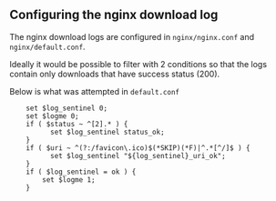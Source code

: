 
## Configuring the nginx download log

The nginx download logs are configured in `nginx/nginx.conf` and `nginx/default.conf`.

Ideally it would be possible to filter with 2 conditions so that the logs contain
only downloads that have success status (200).

Below is what was attempted in `default.conf`

```    
    set $log_sentinel 0;
    set $logme 0;
    if ( $status ~ ^[2].* ) {
          set $log_sentinel status_ok;
    }
    if ( $uri ~ ^(?:/favicon\.ico)$(*SKIP)(*F)|^.*[^/]$ ) {
          set $log_sentinel "${log_sentinel}_uri_ok";
    }
    if ( $log_sentinel = ok ) {
        set $logme 1;
    }
```
